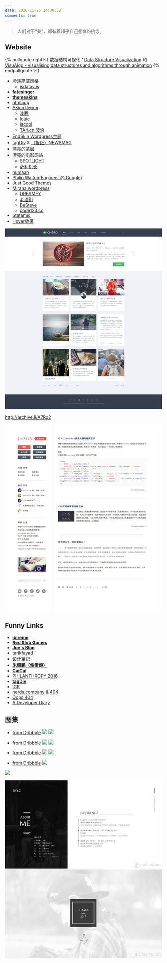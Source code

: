 ```yaml
---
date: 2016-11-25 14:30:53
comments: true
---
```





> 人们对于“美”，都有着超乎自己想象的执念。



## Website


{% pullquote right%}
数据结构可视化：[Data Structure Visualization](http://www.cs.usfca.edu/~galles/visualization/Algorithms.html) 和 [VisuAlgo - visualising data structures and algorithms through animation](https://visualgo.net/zh)
{% endpullquote %}


- 冷淡简洁风格
   - [jsdatav.is](http://jsdatav.is/)
- [**fatesinger**](https://fatesinger.com/)
- [**themeakina**](http://www.akina.pw/themeakina)
- [html5up](https://html5up.net/) 
- [Akina theme](http://www.akina.pw/)
   - [淡腾](http://www.zhangdanteng.com/)
   - [louie](http://i94.me/)
   - [iacool](http://iacool.com/)
   - [TA4.cn 波浪](http://www.ta4.cn/)
- [EndSkin Wordpress主题](https://www.endskin.com/)
- [tagDiv](http://tagdiv.com/) & [（报纸）NEWSMAG](http://demo.tagdiv.com/newsmag_classic_blog/)
- [漂亮的蒙层](http://demo.designwall.com/dw-timeline/#)
- 漂亮的电影网站
   - [SPOTLIGHT](http://spotlightthefilm.com/about)
   - [萨利机长](http://www.sully-movie.com)
- [humaan](https://humaan.com/)
- [Philip Walton(Engineer @ Google)](https://philipwalton.com/)
- [Just Good Themes](https://justgoodthemes.com/)
- [Mirana wordpress](https://www.themestats.com/mirana-wordpress-website-template-506516)
   - [DREAMFY](http://www.dreamfy.com/)
   - [老酒街](https://tototo.me/)
   - [BeSteve](http://www.besteve.net/)
   - [code123.cc](http://www.code123.cc/)
- [Statamic](https://statamic.com/)
- [Hover效果](https://tympanus.net/Development/HoverEffectIdeas/index2.html)

![](/funnysite/images/mirana-theme.jpg)

http://archive.li/A7Ro2

![](/funnysite/images/jason-theme.jpg)


## <span class="fa fa-link"></span> Funny Links

- [**ibireme**](http://blog.ibireme.com/)
- [**Red Blob Games**](http://theory.stanford.edu/~amitp/GameProgramming/)
- [**Joe's Blog**](https://hijiangtao.github.io/)
- [tarikfayad](http://tarikfayad.com/)
- [设计筆記](https://biji.io/)
- [**朱腾鹏（像素癖）**](http://div63.com/index.html)
- [**CaiCai**](https://www.caicai.me/)
- [PHILANTHROPY 2016](https://www.palantir.com/philanthropy-engineering/annual-report/2016/#)
- [**tagDiv**](http://tagdiv.com/)
- [IGK](http://www.igkhair.com)
- [nerds.company](https://nerds.company/) & [404](https://nerds.company/404)
- [Oops 404](http://oops.re/)
- [A Developer Diary](http://www.adeveloperdiary.com/)



## 图集

- [from Dribbble](https://dribbble.com/shots/1706854-Nice-Bird-Wordpress-Theme-for-Newspaper-Bloggers-Magazines)
   ![](https://itimetraveler.github.io/2016/01/04/新主题酝酿中/nice-bird-fullpreview1.jpg)
   ![](https://itimetraveler.github.io/2016/01/04/新主题酝酿中/nice-bird-fullpreview.jpg)

<!--more-->

- [from Dribbble](https://dribbble.com/shots/1710969-Life-Style-Concept)
  ![](https://itimetraveler.github.io/2016/01/04/新主题酝酿中/lifestyle_productdetail.png)
  ![](https://itimetraveler.github.io/2016/01/04/新主题酝酿中/lifestyle_homepage.png)

- [from Dribbble](https://dribbble.com/shots/2823040-Fashion-Website)
  ![](https://itimetraveler.github.io/2016/01/04/新主题酝酿中/fashion_website_800x600.png)
  ![](https://itimetraveler.github.io/2016/01/04/新主题酝酿中/atch_web.png)

- [from Dribbble](https://dribbble.com/shots/2665880-EVEN0-magazine-homepage-design)
  ![](https://itimetraveler.github.io/2016/01/04/新主题酝酿中/1-01.jpg)

![](https://itimetraveler.github.io/2016/01/04/新主题酝酿中/confirm-reservation-full.png)

![](/gallery/p_maimai_1.jpg)
![](/gallery/p_maimai_2.jpg)
